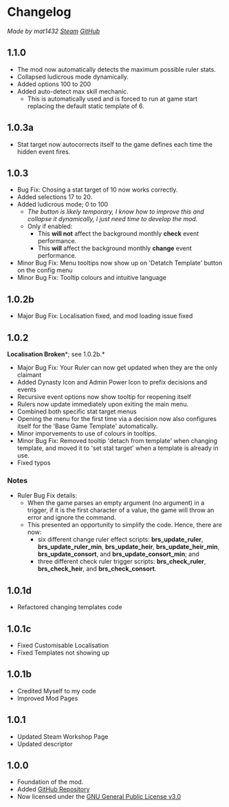 # Changelog
*Made by mat1432 [Steam](https://steamcommunity.com/id/mat1432/) [GitHub](https://github.com/mat1432/)*

## 1.1.0
* The mod now automatically detects the maximum possible ruler stats.
* Collapsed ludicrous mode dynamically.
* Added options 100 to 200
* Added auto-detect max skill mechanic.
  * This is automatically used and is forced to run at game start replacing the default static template of 6.

## 1.0.3a
* Stat target now autocorrects itself to the game defines each time the hidden event fires.

## 1.0.3
* Bug Fix: Chosing a stat target of 10 now works correctly.
* Added selections 17 to 20.
* Added ludicrous mode; 0 to 100
  * *The button is likely temporary, I know how to improve this and collapse it dynamically, I just need time to develop the mod.*
  * Only if enabled:
    * This **will not** affect the background monthly **check** event performance.
    * This **will** affect the background monthly **change** event performance.
* Minor Bug Fix: Menu tooltips now show up on 'Detatch Template' button on the config menu
* Minor Bug Fix: Tooltip colours and intuitive language

## 1.0.2b
* Major Bug Fix: Localisation fixed, and mod loading issue fixed

## 1.0.2
**Localisation Broken***; see 1.0.2b.*
* Major Bug Fix: Your Ruler can now get updated when they are the only claimant
* Added Dynasty Icon and Admin Power Icon to prefix decisions and events
* Recursive event options now show tooltip for reopening itself
* Rulers now update immediately upon exiting the main menu.
* Combined both specific stat target menus
* Opening the menu for the first time via a decision now also configures itself for the 'Base Game Template' automatically.
* Minor imporvements to use of colours in tooltips.
* Minor Bug Fix: Removed tooltip 'detach from template' when changing template, and moved it to 'set stat target' when a template is already in use.
* Fixed typos
### Notes
* Ruler Bug Fix details:
  * When the game parses an empty argument (no argument) in a trigger, if it is the first character of a value, the game will throw an error and ignore the command.
  * This presented an opportunity to simplify the code. Hence, there are now:
    * six different change ruler effect scripts: **brs_update_ruler**, **brs_update_ruler_min**, **brs_update_heir**, **brs_update_heir_min**, **brs_update_consort**, and **brs_update_consort_min**; and
    * three different check ruler trigger scripts: **brs_check_ruler**, **brs_check_heir**, and **brs_check_consort**.

## 1.0.1d
* Refactored changing templates code

## 1.0.1c
* Fixed Customisable Localisation
* Fixed Templates not showing up

## 1.0.1b
* Credited Myself to my code
* Improved Mod Pages

## 1.0.1
* Updated Steam Workshop Page
* Updated descriptor

## 1.0.0
* Foundation of the mod.
* Added [GitHub Repository](https://github.com/mat1432/Best-Ruler-Stats-Configurable)
* Now licensed under the [GNU General Public License v3.0](https://github.com/mat1432/Best-Ruler-Stats-Configurable/blob/main/LICENSE)